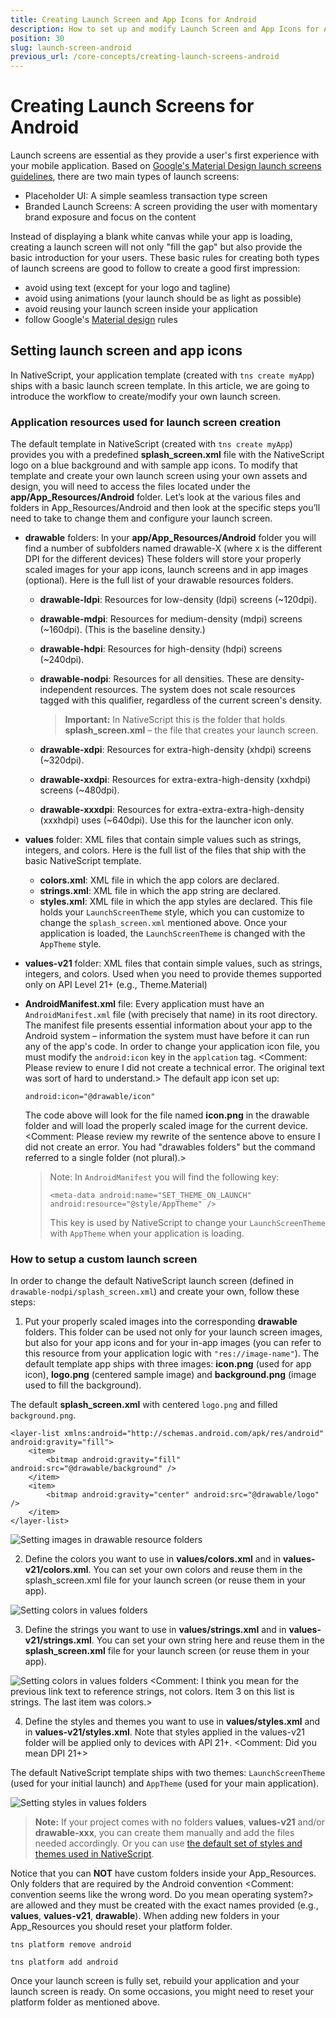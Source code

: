 ```yaml
---
title: Creating Launch Screen and App Icons for Android
description: How to set up and modify Launch Screen and App Icons for Android
position: 30
slug: launch-screen-android
previous_url: /core-concepts/creating-launch-screens-android
---
```


# Creating Launch Screens for Android 

Launch screens are essential as they provide a user's first experience with your mobile application.
Based on [Google's Material Design launch screens guidelines](https://material.google.com/patterns/launch-screens.html#launch-screens-branded-launch), there are two 
main types of launch screens:

- Placeholder UI: A simple seamless transaction type screen
- Branded Launch Screens: A screen providing the user with momentary brand exposure and focus on the content

Instead of displaying a blank white canvas while your app is loading, 
creating a launch screen will not only "fill the gap" but also provide the basic introduction
for your users. These basic rules for creating both types of launch screens 
are good to follow to create a good first impression:

- avoid using text (except for your logo and tagline)
- avoid using animations (your launch should be as light as possible)
- avoid reusing your launch screen inside your application
- follow Google's [Material design](https://material.google.com) rules

## Setting launch screen and app icons

In NativeScript, your application template (created with `tns create myApp`) ships with a basic launch screen template.
In this article, we are going to introduce the workflow to create/modify your own launch screen.

### Application resources used for launch screen creation

The default template in NativeScript (created with `tns create myApp`) provides you with a predefined 
**splash_screen.xml** file with the NativeScript logo on a blue background and with sample app icons. 
To modify that template and create your own launch screen using your own assets and design, you will need to access
the files located under the **app/App_Resources/Android** folder.
Let’s look at the various files and folders in App_Resources/Android 
and then look at the specific steps you’ll need to take to change them and configure your launch screen.

* **drawable** folders: In your **app/App_Resources/Android** folder you will find a number of subfolders named drawable-X (where x is the different DPI for the different devices)
These folders will store your properly scaled images for your app icons, launch screens and in app images (optional).
Here is the full list of your drawable resources folders.

    * **drawable-ldpi**: Resources for low-density (ldpi) screens (~120dpi).
    * **drawable-mdpi**: Resources for medium-density (mdpi) screens (~160dpi). (This is the baseline density.)
    * **drawable-hdpi**: Resources for high-density (hdpi) screens (~240dpi).
    * **drawable-nodpi**: Resources for all densities. These are density-independent resources. The system does not scale resources tagged with this qualifier, regardless of the current screen's density.
        > **Important:** In NativeScript this is the folder that holds **splash_screen.xml** &ndash; the file that creates your launch screen. 
    
    * **drawable-xdpi**: Resources for extra-high-density (xhdpi) screens (~320dpi).
    * **drawable-xxdpi**: Resources for extra-extra-high-density (xxhdpi) screens (~480dpi).
    * **drawable-xxxdpi**: Resources for extra-extra-extra-high-density (xxxhdpi) uses (~640dpi). Use this for the launcher icon only.

* **values** folder: XML files that contain simple values such as strings, integers, and colors.
Here is the full list of the files that ship with the basic NativeScript template.  

    * **colors.xml**: XML file in which the app colors are declared.
    * **strings.xml**: XML file in which the app string are declared.
    * **styles.xml**: XML file in which the app styles are declared. 
    This file holds your `LaunchScreenTheme` style, 
    which you can customize to change the `splash_screen.xml` mentioned above.
    Once your application is loaded, the `LaunchScreenTheme` is changed with the `AppTheme` style.

* **values-v21** folder: XML files that contain simple values, such as strings, integers, and colors.
Used when you need to provide themes supported only on API Level 21+ (e.g., Theme.Material)   

* **AndroidManifest.xml** file: Every application must have an `AndroidManifest.xml` file (with precisely that name) 
in its root directory. The manifest file presents essential information about your app to the Android system &ndash; 
information the system must have before it can run any of the app's code.
In order to change your application icon file, you must modify the `android:icon` key in the `applcation` tag. <Comment: Please review to enure I did not create a technical error. The original text was sort of hard to understand.>
The default app icon set up:

    `android:icon="@drawable/icon"`

    The code above will look for the file named __icon.png__ in the drawable folder and will load the properly scaled image for the current device. <Comment: Please review my rewrite of the sentence above to ensure I did not create an error. You had "drawables folders" but the command referred to a single folder (not plural).> 

    > Note: In `AndroidManifest` you will find the following key: 
    >
    >`<meta-data android:name="SET_THEME_ON_LAUNCH" android:resource="@style/AppTheme" />`
    >
    > This key is used by NativeScript to change your `LaunchScreenTheme` with `AppTheme` when your application is loading. 

### How to setup a custom launch screen

In order to change the default NativeScript launch screen (defined in `drawable-nodpi/splash_screen.xml`) and create your own, follow these steps:

1. Put your properly scaled images into the corresponding **drawable** folders.
This folder can be used not only for your launch screen images, but also for your app icons and for your
in-app images (you can refer to this resource from your application logic with `"res://image-name"`).
The default template app ships with three images: **icon.png** (used for app icon), **logo.png** (centered sample image)
and **background.png** (image used to fill the background).

The default **splash_screen.xml** with centered `logo.png` and filled `background.png`.

```
<layer-list xmlns:android="http://schemas.android.com/apk/res/android" android:gravity="fill">
    <item>
        <bitmap android:gravity="fill" android:src="@drawable/background" />
    </item>
    <item>
        <bitmap android:gravity="center" android:src="@drawable/logo" />
    </item>
</layer-list>
```

![Setting images in drawable resource folders](../img/launch-screen/android/launch-android-005.png "Setting images in drawable resource folders")

2. Define the colors you want to use in **values/colors.xml** and in **values-v21/colors.xml**.
You can set your own colors and reuse them in the splash_screen.xml file for your launch screen (or reuse them in your app).

![Setting colors in values folders](../img/launch-screen/android/launch-android-002.png "Setting colors in values folders")

3. Define the strings you want to use in **values/strings.xml** and in **values-v21/strings.xml**.
You can set your own string here and reuse them in the **splash_screen.xml** file for your launch screen (or reuse them in your app).

![Setting colors in values folders](../img/launch-screen/android/launch-android-003.png "Setting colors in values folders")
<Comment: I think you mean for the previous link text to reference strings, not colors. Item 3 on this list is strings. The last item was colors.>

4. Define the styles and themes you want to use in **values/styles.xml** and in **values-v21/styles.xml**.
Note that styles applied in the values-v21 folder will be applied only to devices with API 21+. <Comment: Did you mean DPI 21+>

The default NativeScript template ships with two themes: `LaunchScreenTheme` (used for your initial launch)
and `AppTheme` (used for your main application).

![Setting styles in values folders](../img/launch-screen/android/launch-android-004.png "Setting styles in values folders")

> **Note:** If your project comes with no folders **values**, **values-v21** and/or **drawable-xxx**, you can create
them manually and add the files needed accordingly. Or you can use [the default set of styles and themes used in NativeScript](https://github.com/NativeScript/nativescript-marketplace-demo/tree/production/app/App_Resources/Android). 

Notice that you can **NOT** have custom folders inside your App_Resources.
Only folders that are required by the Android convention <Comment: convention seems like the wrong word. Do you mean operating system?> are allowed and they must be created with the exact names
provided (e.g., **values**, **values-v21**, **drawable**). When adding new folders in your App_Resources you should reset your
platform folder.

`tns platform remove android`

`tns platform add android`

Once your launch screen is fully set, rebuild your application and your launch screen is ready.
On some occasions, you might need to reset your platform folder as mentioned above.
